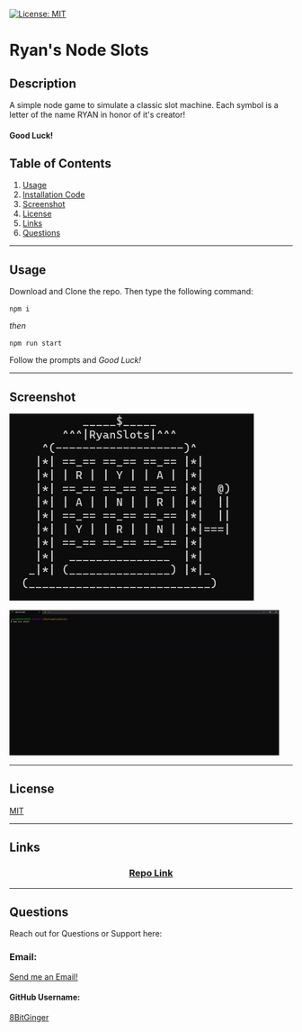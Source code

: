 <a id="badges"></a>
[![License: MIT](https://img.shields.io/badge/License-MIT-yellow.svg)](https://opensource.org/licenses/MIT)

# Ryan's Node Slots

## Description

A simple node game to simulate a classic slot machine. Each symbol is a letter of the name RYAN in honor of it's creator!

#### Good Luck!

## Table of Contents

1. [Usage](#usage)
1. [Installation Code](#installation)
1. [Screenshot](#screenshot)
1. [License](#license)
1. [Links](#links)
1. [Questions](#support)

---

<a id="usage"></a>

## Usage

Download and Clone the repo. Then type the following command:

<a id="installation"></a>

```
npm i
```

_then_

```
npm run start
```

Follow the prompts and _Good Luck!_

---

<a id="screenshot"></a>

## Screenshot

![screenshot](./assets/images/nodeSlots%20-%20logo.png)

![gif](./assets/images/nodeSlots.gif)

---

<a id="license"></a>

## License

[MIT](https://opensource.org/licenses/MIT)

---

<a id="links"></a>

## Links

<div align="center">

### [Repo Link](https://github.com/8BitGinger/nodeslots)

</div>

---

<a id="support"></a>

## Questions

Reach out for Questions or Support here:

### Email:

[Send me an Email!](mailto:ryan.fann@gmail.com)

#### GitHub Username:

[8BitGinger](https://github.com/8BitGinger)
